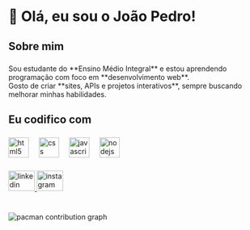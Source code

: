<h1 align="left">👋 Olá, eu sou o João Pedro!</h1>

###

<h2 align="left">Sobre mim</h2>

###

<p align="left">Sou estudante do **Ensino Médio Integral** e estou aprendendo programação com foco em **desenvolvimento web**.  <br>Gosto de criar **sites, APIs e projetos interativos**, sempre buscando melhorar minhas habilidades.</p>

###

<h2 align="left">Eu codifico com</h2>

###

<div align="left">
  <img src="https://cdn.jsdelivr.net/gh/devicons/devicon/icons/html5/html5-original.svg" height="40" alt="html5 logo"  />
  <img width="12" />
  <img src="https://cdn.jsdelivr.net/gh/devicons/devicon/icons/css3/css3-original.svg" height="40" alt="css logo"  />
  <img width="12" />
  <img src="https://cdn.jsdelivr.net/gh/devicons/devicon/icons/javascript/javascript-original.svg" height="40" alt="javascript logo"  />
  <img width="12" />
  <img src="https://cdn.jsdelivr.net/gh/devicons/devicon/icons/nodejs/nodejs-original.svg" height="40" alt="nodejs logo"  />
</div>

###

<div align="left">
  <a href="https://www.linkedin.com/feed/" target="_blank">
    <img src="https://raw.githubusercontent.com/maurodesouza/profile-readme-generator/master/src/assets/icons/social/linkedin/default.svg" width="52" height="40" alt="linkedin logo"  />
  </a>
  <a href="https://www.instagram.com/joaopedro_a.c/" target="_blank">
    <img src="https://raw.githubusercontent.com/maurodesouza/profile-readme-generator/master/src/assets/icons/social/instagram/default.svg" width="52" height="40" alt="instagram logo"  />
  </a>
</div>

###

<br clear="both">

<picture>
  <source media="(prefers-color-scheme: dark)" srcset="https://raw.githubusercontent.com/joaopedro0507/joaopedro0507/output/pacman-contribution-graph-dark.svg">
  <source media="(prefers-color-scheme: light)" srcset="https://raw.githubusercontent.com/joaopedro0507/joaopedro0507/output/pacman-contribution-graph.svg">
  <img alt="pacman contribution graph" src="https://raw.githubusercontent.com/joaopedro0507/joaopedro0507/output/pacman-contribution-graph.svg">
</picture>

###
